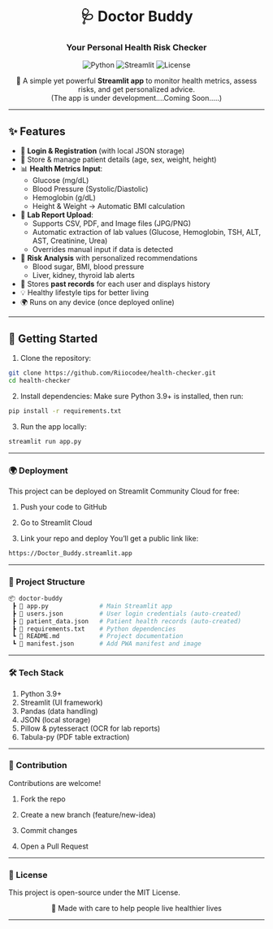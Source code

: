 <div align="center">

# 🩺 Doctor Buddy  
### Your Personal Health Risk Checker

![Python](https://img.shields.io/badge/Python-3.9%2B-blue?style=flat-square)
![Streamlit](https://img.shields.io/badge/Streamlit-Yes-orange?style=flat-square)
![License](https://img.shields.io/badge/License-MIT-green?style=flat-square)

🚀 A simple yet powerful **Streamlit app** to monitor health metrics, assess risks, and get personalized advice.  
                                                        (The app is under development....Coming Soon.....)

</div>

---

## ✨ Features
- 🔐 **Login & Registration** (with local JSON storage)  
- 👤 Store & manage patient details (age, sex, weight, height)  
- 📊 **Health Metrics Input**:  
  - Glucose (mg/dL)  
  - Blood Pressure (Systolic/Diastolic)  
  - Hemoglobin (g/dL)  
  - Height & Weight → Automatic BMI calculation  
- 📄 **Lab Report Upload**:  
  - Supports CSV, PDF, and Image files (JPG/PNG)  
  - Automatic extraction of lab values (Glucose, Hemoglobin, TSH, ALT, AST, Creatinine, Urea)  
  - Overrides manual input if data is detected  
- 🧠 **Risk Analysis** with personalized recommendations  
  - Blood sugar, BMI, blood pressure  
  - Liver, kidney, thyroid lab alerts  
- 📝 Stores **past records** for each user and displays history  
- 💡 Healthy lifestyle tips for better living  
- 🌍 Runs on any device (once deployed online)  
---

## 🚀 Getting Started  

1. Clone the repository:
```bash
git clone https://github.com/Riiocodee/health-checker.git
cd health-checker
```
 2. Install dependencies:
Make sure Python 3.9+ is installed, then run:
```bash
pip install -r requirements.txt
```
 3. Run the app locally:
```bash
streamlit run app.py
```

---


### 🌍 Deployment
This project can be deployed on Streamlit Community Cloud for free:

1. Push your code to GitHub

2. Go to Streamlit Cloud

3. Link your repo and deploy
You’ll get a public link like:
```bash
https://Doctor_Buddy.streamlit.app
```

---

### 📂 Project Structure
```bash
📦 doctor-buddy
 ┣ 📜 app.py              # Main Streamlit app
 ┣ 📜 users.json          # User login credentials (auto-created)
 ┣ 📜 patient_data.json   # Patient health records (auto-created)
 ┣ 📜 requirements.txt    # Python dependencies
 ┗ 📜 README.md           # Project documentation
 ┗ 📜 manifest.json       # Add PWA manifest and image  
```

---

### 🛠️ Tech Stack

1. Python 3.9+
2. Streamlit (UI framework)
3. Pandas (data handling)
4. JSON (local storage)
5. Pillow & pytesseract (OCR for lab reports)
6. Tabula-py (PDF table extraction)

---

### 🙌 Contribution

Contributions are welcome!

1. Fork the repo

2. Create a new branch (feature/new-idea)

3. Commit changes

4. Open a Pull Request

---


### 📜 License

This project is open-source under the MIT License.

<div align="center">

💖 Made with care to help people live healthier lives

</div>

---



































































